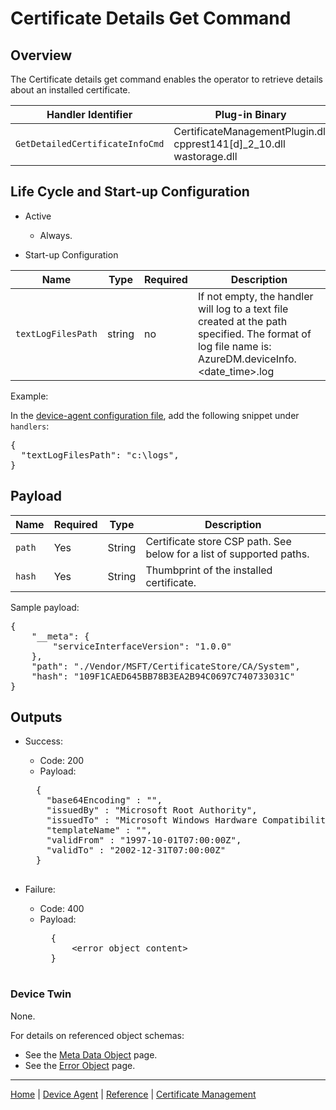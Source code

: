 # Certificate Details Get Command

## Overview

The Certificate details get command enables the operator to retrieve details about an installed certificate.

| Handler Identifier | Plug-in Binary |
|----|----|
| `GetDetailedCertificateInfoCmd` | CertificateManagementPlugin.dll<br/>cpprest141[d]_2_10.dll<br/>wastorage.dll |

## Life Cycle and Start-up Configuration

- Active
    - Always.

- Start-up Configuration

| Name | Type | Required | Description |
|------|------|----------|-------------|
| `textLogFilesPath` | string | no | If not empty, the handler will log to a text file created at the path specified. The format of log file name is: AzureDM.deviceInfo.&lt;date_time&gt;.log |

Example:

In the [device-agent configuration file](../../reference/device-agent-configuration-file.md), add the following snippet under `handlers`:

<pre>
{
  "textLogFilesPath": "c:\logs",
}
</pre>

## Payload

| Name | Required | Type | Description |
|-----|-----|-----|-----|
| `path` | Yes | String | Certificate store CSP path. See below for a list of supported paths. |
| `hash` | Yes | String | Thumbprint of the installed certificate. |

Sample payload:

<pre>
{
    "__meta": {
        "serviceInterfaceVersion": "1.0.0"
    },
    "path": "./Vendor/MSFT/CertificateStore/CA/System",
    "hash": "109F1CAED645BB78B3EA2B94C0697C740733031C"
}
</pre>

## Outputs

- Success:
    - Code: 200
    - Payload:
    <pre>
    {
      "base64Encoding" : "<base64 encoding of the certificate content>",
      "issuedBy" : "Microsoft Root Authority",
      "issuedTo" : "Microsoft Windows Hardware Compatibility",
      "templateName" : "",
      "validFrom" : "1997-10-01T07:00:00Z",
      "validTo" : "2002-12-31T07:00:00Z"
    }
    </pre>

- Failure:
    - Code: 400
    - Payload:
        <pre>
        {
            &lt;error object content&gt;
        }
        </pre>

### Device Twin

None.

For details on referenced object schemas:

- See the [Meta Data Object](meta-object.md) page.
- See the [Error Object](error-object.md) page.

----

[Home](../../../../README.md) | [Device Agent](../../device-agent.md) | [Reference](../../reference.md) | [Certificate Management](certificate-management.md)
